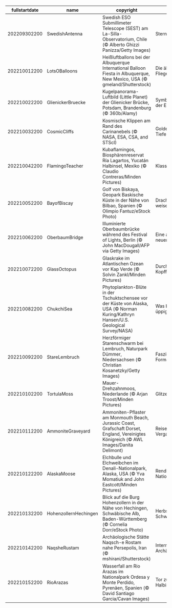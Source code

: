 |fullstartdate|name|copyright|title|image|
|--|--|--|--|--|
202209302200|SwedishAntenna|Swedish ESO Submillimeter Telescope (SEST) am La-Silla-Observatorium, Chile (© Alberto Ghizzi Panizza/Getty Images)|Sternenbeobachtungen|![](/de-DE/2022/10/202209302200SwedishAntenna.jpg)|
202210012200|LotsOBalloons|Heißluftballons bei der Albuquerque International Balloon Fiesta in Albuquerque, New Mexico, USA (© gmeland/Shutterstock)|Die älteste Form des Fliegens|![](/de-DE/2022/10/202210012200LotsOBalloons.jpg)|
202210022200|GlienickerBruecke|Kugelpanorama-Luftbild (Little Planet) der Glienicker Brücke, Potsdam, Brandenburg (© 360b/Alamy)|Symbol der Teilung und der Einheit|![](/de-DE/2022/10/202210022200GlienickerBruecke.jpg)|
202210032200|CosmicCliffs|Kosmische Klippen am Rand des Carinanebels (© NASA, ESA, CSA, and STScI)|Goldene Klippen in der Tiefe des Weltraums|![](/de-DE/2022/10/202210032200CosmicCliffs.jpg)|
202210042200|FlamingoTeacher|Kubaflamingos, Biosphärenreservat Ría Lagartos, Yucatán Halbinsel, Mexiko (© Claudio Contreras/Minden Pictures)|Klassenausflug|![](/de-DE/2022/10/202210042200FlamingoTeacher.jpg)|
202210052200|BayofBiscay|Golf von Biskaya, Geopark Baskische Küste in der Nähe von Bilbao, Spanien (© Olimpio Fantuz/eStock Photo)|Drachenschwänze weisen zum Meer|![](/de-DE/2022/10/202210052200BayofBiscay.jpg)|
202210062200|OberbaumBridge|Illuminierte Oberbaumbrücke während des Festival of Lights, Berlin (© John MacDougall/AFP via Getty Images)|Eine alte Brücke in neuem Licht|![](/de-DE/2022/10/202210062200OberbaumBridge.jpg)|
202210072200|GlassOctopus|Glaskrake im Atlantischen Ozean vor Kap Verde (© Solvin Zankl/Minden Pictures)|Durchsichtiger Kopffüßer|![](/de-DE/2022/10/202210072200GlassOctopus.jpg)|
202210082200|ChukchiSea|Phytoplankton-Blüte in der Tschuktschensee vor der Küste von Alaska, USA (© Norman Kuring/Kathryn Hansen/U.S. Geological Survey/NASA)|Was blüht hier so üppig?|![](/de-DE/2022/10/202210082200ChukchiSea.jpg)|
202210092200|StareLembruch|Herzförmiger Starenschwarm bei Lembruch, Naturpark Dümmer, Niedersachsen (© Christian Kosanetzky/Getty Images)|Faszinierender Formationsflug|![](/de-DE/2022/10/202210092200StareLembruch.jpg)|
202210102200|TortulaMoss|Mauer-Drehzahnmoos, Niederlande (© Arjan Troost/Minden Pictures)|Glitzerndes Moos|![](/de-DE/2022/10/202210102200TortulaMoss.jpg)|
202210112200|AmmoniteGraveyard|Ammoniten-Pflaster am Monmouth Beach, Jurassic Coast, Grafschaft Dorset, England, Vereinigtes Königreich (© AWL Images/Danita Delimont)|Reise in die Vergangenheit|![](/de-DE/2022/10/202210112200AmmoniteGraveyard.jpg)|
202210122200|AlaskaMoose|Elchbulle und Elchweibchen im Denali-Nationalpark, Alaska, USA (© Yva Momatiuk and John Eastcott/Minden Pictures)|Rendezvous im Nationalpark|![](/de-DE/2022/10/202210122200AlaskaMoose.jpg)|
202210132200|HohenzollernHechingen|Blick auf die Burg Hohenzollern in der Nähe von Hechingen, Schwäbische Alb, Baden-Württemberg (© Cornelia Dorr/eStock Photo)|Herbst auf der Schwäbischen Alb|![](/de-DE/2022/10/202210132200HohenzollernHechingen.jpg)|
202210142200|NaqsheRustam|Archäologische Stätte Naqsch-e Rostam nahe Persepolis, Iran (© mshirani/Shutterstock)|Internationaler Tag der Archäologie|![](/de-DE/2022/10/202210142200NaqsheRustam.jpg)|
202210152200|RioArazas|Wasserfall am Rio Arazas im Nationalpark Ordesa y Monte Perdido, Pyrenäen, Spanien (© David Santiago Garcia/Cavan Images)|Tor zur Iberischen Halbinsel|![](/de-DE/2022/10/202210152200RioArazas.jpg)|
